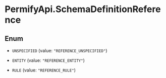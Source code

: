 # PermifyApi.SchemaDefinitionReference

## Enum


* `UNSPECIFIED` (value: `"REFERENCE_UNSPECIFIED"`)

* `ENTITY` (value: `"REFERENCE_ENTITY"`)

* `RULE` (value: `"REFERENCE_RULE"`)


